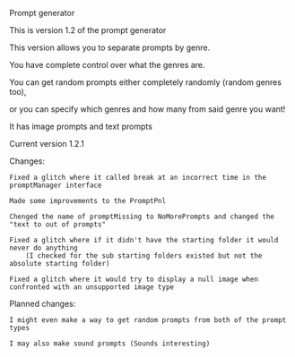 Prompt generator

This is version 1.2 of the prompt generator

This version allows you to separate prompts by genre.

You have complete control over what the genres are.

You can get random prompts either completely randomly (random genres too), 

or you can specify which genres and how many from said genre you want!

It has image prompts and text prompts

Current version 1.2.1

Changes:

    Fixed a glitch where it called break at an incorrect time in the promptManager interface

    Made some improvements to the PromptPnl

    Chenged the name of promptMissing to NoMorePrompts and changed the "text to out of prompts"

    Fixed a glitch where if it didn't have the starting folder it would never do anything 
        (I checked for the sub starting folders existed but not the absolute starting folder)

    Fixed a glitch where it would try to display a null image when confronted with an unsupported image type

Planned changes:

    I might even make a way to get random prompts from both of the prompt types

    I may also make sound prompts (Sounds interesting)
